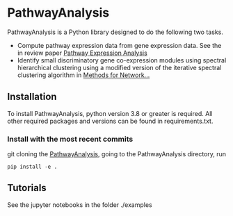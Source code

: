 # PathwayAnalysis

PathwayAnalysis is a Python library designed to do the following two tasks.
* Compute pathway expression data from gene expression data. See the in review paper [Pathway Expression Analysis](https://assets.researchsquare.com/files/rs-1981270/v1_covered.pdf?c=1661534668)
* Identify small discriminatory gene co-expression modules using spectral hierarchical clustering using a modified version of the iterative spectral clustering algorithm in [Methods for Network...](https://www.proquest.com/docview/2378897983?pq-origsite=gscholar&fromopenview=true)


## Installation

To install PathwayAnalysis, python version 3.8 or greater is required. All other required packages and versions can be found in requirements.txt.

### Install with the most recent commits

git cloning the [PathwayAnalysis](https://github.com/nmank/PathwayAnalysis), going to the PathwayAnalysis directory, run

`pip install -e .`

## Tutorials

See the jupyter notebooks in the folder ./examples


